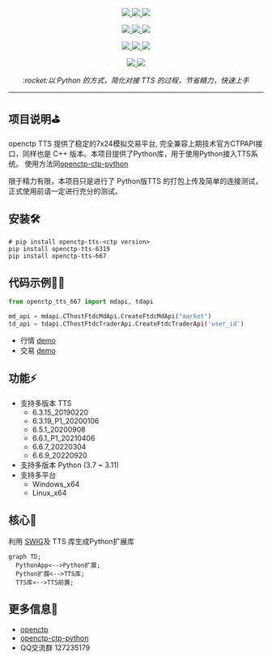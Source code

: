 <p align="center">     
    <a href="#" target="_blank">
        <img src="https://badgen.net/badge/tts/6.3.15|6.3.19|6.5.1|6.6.1|6.6.7|6.6.9/cyan" />
    </a>       
    <a href="#">         
        <img src="https://badgen.net/badge/platform/windows_x64|linux_x64/cyan" />  
    </a>        
    <a href="#">     
        <img src="https://badgen.net/badge/python/3.7|3.8|3.9|3.10|3.11/cyan" />          
    </a> 
</p>

<p align="center">               
    <a href="https://pypi.org/project/openctp-tts-6315" target="_blank">                  
        <img src="https://badgen.net/badge/pypi/openctp-tts-6315/blue" />     
    </a>     
    <a href="https://pypi.org/project/openctp-tts-6319" target="_blank">                           
        <img src="https://badgen.net/badge/pypi/openctp-tts-6319/blue" />          
    </a>
    <a href="https://pypi.org/project/openctp-tts-651" target="_blank">                                    
        <img src="https://badgen.net/badge/pypi/openctp-tts-651/blue" />               
    </a> 
</p>
<p align="center">  
    <a href="https://pypi.org/project/openctp-tts-661" target="_blank">                                             
        <img src="https://badgen.net/badge/pypi/openctp-tts-661/blue" />                    
    </a> 
    <a href="https://pypi.org/project/openctp-tts-667" target="_blank">                                             
        <img src="https://badgen.net/badge/pypi/openctp-tts-667/blue" />                    
    </a> 
    <a href="https://pypi.org/project/openctp-tts-669" target="_blank">                                             
        <img src="https://badgen.net/badge/pypi/openctp-tts-669/blue" />                    
    </a> 
</p>

<p align="center">  
    <a href="https://github.com/Jedore/openctp-tts-python/actions" target="_blank">                                                      
        <img src="https://badgen.net/badge/CI-Test/passing/green?icon=github" />                         
    </a> 
    <a href="https://github.com/Jedore/openctp-tts-python/blob/main/LICENSE" target="_blank">                                                               
        <img src="https://badgen.net/badge/license/MIT/green" />                              
    </a> 
</p>

<p align="center">          
    <em>:rocket:以 Python 的方式，简化对接 TTS 的过程，节省精力，快速上手</em>  
</p>

-----

## 项目说明:golf:
openctp TTS 提供了稳定的7x24模拟交易平台, 完全兼容上期技术官方CTPAPI接口，同样也是 C++ 版本。本项目提供了Python库，用于使用Python接入TTS系统。
使用方法同[openctp-ctp-python](https://github.com/Jedore/openctp-ctp-python)

限于精力有限，本项目只是进行了 Python版TTS 的打包上传及简单的连接测试，正式使用前请一定进行充分的测试。

## 安装:hammer_and_wrench:

```shell
# pip install openctp-tts-<ctp version>
pip install openctp-tts-6319
pip install openctp-tts-667
```

## 代码示例:man_technologist:

```python
from openctp_tts_667 import mdapi, tdapi

md_api = mdapi.CThostFtdcMdApi.CreateFtdcMdApi("market")
td_api = tdapi.CThostFtdcTraderApi.CreateFtdcTraderApi('user_id')
```

- 行情 [demo](demo/mdapi.py)
- 交易 [demo](demo/tdapi.py)

## 功能:zap:

- 支持多版本 TTS
    - 6.3.15_20190220
    - 6.3.19_P1_20200106
    - 6.5.1_20200908
    - 6.6.1_P1_20210406
    - 6.6.7_20220304
    - 6.6.9_20220920
- 支持多版本 Python (3.7 ~ 3.11)
- 支持多平台
    - Windows_x64
    - Linux_x64

## 核心:art:

利用 [SWIG](https://www.swig.org/)及 TTS 库生成Python扩展库

```mermaid 
graph TD;     
  PythonApp<-->Python扩展;     
  Python扩展<-->TTS库;     
  TTS库<-->TTS前置;     
```

## 更多信息:page_facing_up:

- [openctp](https://github.com/openctp/openctp)
- [openctp-ctp-python](https://github.com/Jedore/openctp-ctp-python)
- QQ交流群 127235179
